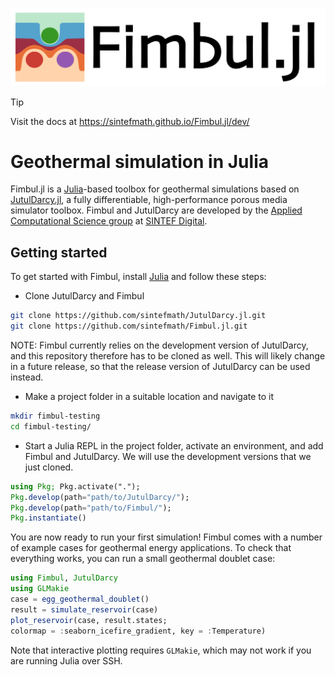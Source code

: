 [![Fimbul logo](https://github.com/sintefmath/Fimbul.jl/raw/main/docs/src/assets/logo_text_wide.png)](https://sintefmath.github.io/Fimbul.jl/dev/)

> [!TIP]
> Visit the docs at https://sintefmath.github.io/Fimbul.jl/dev/

# Geothermal simulation in Julia

Fimbul.jl is a [Julia](https://julialang.org/)-based toolbox for geothermal simulations based on [JutulDarcy.jl](https://github.com/sintefmath/JutulDarcy.jl), a fully differentiable, high-performance porous media simulator toolbox. Fimbul and JutulDarcy are developed by the [Applied Computational Science group](https://www.sintef.no/en/digital/departments-new/applied-mathematics/applied-computational-sciences/) at [SINTEF Digital](https://www.sintef.no/en/digital/).

## Getting started

To get started with Fimbul, install [Julia](https://julialang.org/) and follow these steps:
- Clone JutulDarcy and Fimbul
```bash
git clone https://github.com/sintefmath/JutulDarcy.jl.git
git clone https://github.com/sintefmath/Fimbul.jl.git
```
NOTE: Fimbul currently relies on the development version of JutulDarcy, and this repository therefore has to be cloned as well. This will likely change in a future release, so that the release version of JutulDarcy can be used instead.
- Make a project folder in a suitable location and navigate to it
```bash
mkdir fimbul-testing
cd fimbul-testing/
```
- Start a Julia REPL in the project folder, activate an environment, and add Fimbul and JutulDarcy. We will use the development versions that we just cloned.
```julia
using Pkg; Pkg.activate(".");
Pkg.develop(path="path/to/JutulDarcy/");
Pkg.develop(path="path/to/Fimbul/");
Pkg.instantiate()
```

You are now ready to run your first simulation! Fimbul comes with a number of example cases for geothermal energy applications. To check that everything works, you can run a small geothermal doublet case:
```julia
using Fimbul, JutulDarcy
using GLMakie
case = egg_geothermal_doublet()
result = simulate_reservoir(case)
plot_reservoir(case, result.states;
colormap = :seaborn_icefire_gradient, key = :Temperature)
```
Note that interactive plotting requires `GLMakie`, which may not work if you are running Julia over SSH.
